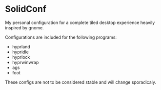 # SolidConf

My personal configuration for a complete tiled desktop experience heavily inspired by gnome.

Configurations are included for the following programs:
- hyprland
- hypridle
- hyprlock
- hyprwinwrap
- ags
- foot

These configs are not to be considered stable and will change sporadicaly.
